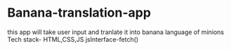 # Banana-translation-app
 
 this app will take user input and tranlate it into banana language of minions Tech stack- HTML,CSS,JS jsInterface-fetch()
